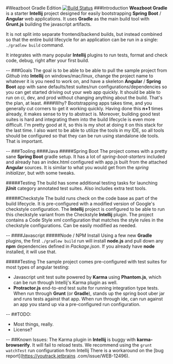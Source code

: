 #Weazboot Gradle Edition
[![Build Status](https://travis-ci.org/themadweaz/weazbootgradle.svg?branch=master)](https://travis-ci.org/themadweaz/weazbootgradle)
###Introduction
**Weazboot Gradle** is a starter **Intellij** project designed for easily bootstrapping
**Spring Boot** / **Angular** web applications.  It uses **Gradle** as the main build tool
with **Grunt.js** building the javascript artifacts.

It is not split into separate frontend/backend builds, but instead combined so that
the entire build lifecycle for an application can be run in a single: ``./gradlew build`` command.

It integrates with many popular **Intellij** plugins to run tests, format and check code, debug, right after your
first build.

--
###Goals
The goal is to be able to be able to pull the sample project from _Github_ into **Intellij**
on windows/mac/linux, change the project name to whatever it is you need to work on,
and have a skeleton **Angular** / **Spring Boot** app with sane defaults/test suites/run configurations/dependencies
so you can get started driving out your web app quickly.  It should be able to run on ci, dev, and prod without changing
anything about the build.  That's the plan, at least.
####Why?
Bootstrapping apps takes time, and you generally cut corners to get it working quickly.  Having done this **n+1**
times already, it makes sense to try to abstract is.  Moreover, building good test suites is hard and integrating
them into the build lifecycle is even more difficult.  I'm pretty good at it, so this is my shot at doing it on this stack
for the last time.  I also want to be able to utilize the tools in my IDE, so all tools should be configured
so that they can be run using standalone ide tools.  That is important.


--
###Tooling
####Java
#####Spring Boot
The project comes with a pretty sane **Spring Boot** gradle setup.  It has a lot of _spring-boot-starters_ included
and already has an index.html configured with app.js built from the attached **Angular** sources.  It is similar to
what you would get from the _spring initializer_, but with some tweaks.

#####Testing
The build has some additional testing tasks for launching **jUnit** category annotated test suites.  Also includes
extra test tools.

#####Checkstyle
The build runs check on the code base as part of the build lifecycle.  It is pre-configured with a modified version
of Google's checkstyle configuration.  The **Intellij** project is configured to be able to run this checkstyle variant
from the Checkstyle **Intellij** plugin.  The project contains a Code Style xml configuration that matches the style rules
in the checkstyle configurations.  Can be easily modified as needed.

--
####Javascript
#####Node / NPM Install
Using a few new **Gradle** plugins, the first ```./gradlew build``` run will install **node.js** and pull down
any **npm** dependencies defined in _Package.json_.  If you already have **node** installed, it will use that.

#####Testing
The sample project comes pre-configured with test suites for most types of angular testing:
 * Javascript unit test suite powered by **Karma** using **Phantom.js**, which can be run through
 Intellij's Karma plugin as well.
 * **Protractor.js** end-to-end test suite for running integration type tests.  When run through **Grunt** (or **Gradle**),
 stands up the spring boot uber jar and runs tests against that app.  When run through ide, can run against an app you
 stand up via a pre-configured run configuration.


--
##TODO:
* Most things, really.
* License?

--
##Known Issues:
The Karma plugin in **Intellij** is buggy with **karma-browserify**.  It will fail to reload tests.  We recommend using the ``grunt watchTest``
run configuration from Intellij
There is a workaround on the [bug report](https://youtrack.jetbrains
.com/issue/WEB-12496).